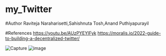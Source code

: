 # my_Twitter

#Author
Raviteja Naraharisetti,Sahishnuta Tosh,Anand Puthiyapurayil

#References
https://youtu.be/AUzPYEYlFyk
https://moralis.io/2022-guide-to-building-a-decentralized-twitter/

             
![Capture](https://user-images.githubusercontent.com/50331193/177307588-c8243e3e-808f-46ce-b462-5109a81db59e.JPG)
![image](https://user-images.githubusercontent.com/61945844/177038749-a916864f-e2e9-4f73-b35c-a1b85002d9d7.png)

